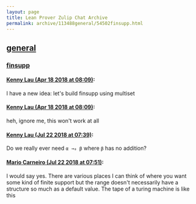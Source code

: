 ```yaml
---
layout: page
title: Lean Prover Zulip Chat Archive 
permalink: archive/113488general/54502finsupp.html
---
```


## [general](index.html)
### [finsupp](54502finsupp.html)

#### [Kenny Lau (Apr 18 2018 at 08:09)](https://leanprover.zulipchat.com/#narrow/stream/113488-general/topic/finsupp/near/125235580):
I have a new idea: let's build finsupp using multiset

#### [Kenny Lau (Apr 18 2018 at 08:09)](https://leanprover.zulipchat.com/#narrow/stream/113488-general/topic/finsupp/near/125235584):
heh, ignore me, this won't work at all

#### [Kenny Lau (Jul 22 2018 at 07:39)](https://leanprover.zulipchat.com/#narrow/stream/113488-general/topic/finsupp/near/130083934):
Do we really ever need `α →₀ β` where `β` has no addition?

#### [Mario Carneiro (Jul 22 2018 at 07:51)](https://leanprover.zulipchat.com/#narrow/stream/113488-general/topic/finsupp/near/130084298):
I would say yes. There are various places I can think of where you want some kind of finite support but the range doesn't necessarily have a structure so much as a default value. The tape of a turing machine is like this

